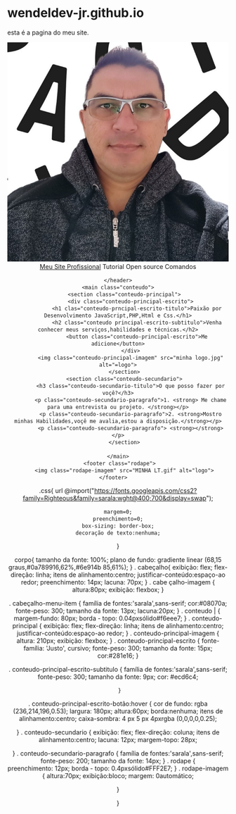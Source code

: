 # wendeldev-jr.github.io
esta é a pagina do meu site.
<!DOCTYPE html>
<html lang="en-br">
<head>

   <meta charset="UTF-8">
    <meta http-equiv="X-UA-Compatible" content="IE=edge">
    <meta name="viewport" content="width=device-width, initial-scale=1.0">
    <title>Site profissional- wendel reis</title>
    <link rel="stylesheet" href="STYLES.CSS">

<body>
    <header class="cabeçalho">
        <img class="cabeçalho-imagem" src="vai site.jpg" alt="logo">
        <nav class="babeçalho-menu">
            <a class="cabeçalho-menu-item" href="google.com ou o meu site">Meu Site Profissional</a>
            <a class="cabeçalho-menu-item">Tutorial</a>
            <a class="cabeçalho-menu-item">Open source</a>
            <a class="cabeçalho-menu-item">Comandos</a>
        </nav>

    </header>
    <main class="conteudo">
        <section class="conteudo-principal">
            <div class="conteudo-principal-escrito">
                <h1 clas="conteudo-prncipal-escrito-titulo">Paixão por Desenvolvimento JavaScript,PHP,Html e Css.</h1>
                <h2 class="conteudo principal-escrito-subtitulo">Venha conhecer meus serviços,habilidades e técnicas.</h2>
                <button class="conteudo-principal-escrito">Me adicione</button>
            </div>
            <img class="conteudo-principal-imagem" src="minha logo.jpg" alt="=logo">
        </section>
        <section class="conteudo-secundario">
            <h3 class="conteudo-secundario-titulo">O que posso fazer por voçê?</h3>
            <p class="conteudo-secundario-paragrafo">1. <strong> Me chame para uma entrevista ou projeto. </strong></p>
            <p class="conteudo-secundario-paragrafo">2. <strong>Mostro minhas Habilidades,voçê me avalia,estou a disposição.</strong></p>
            <p class="conteudo-secundario-paragrafo"> <strong></strong></p>
        </section>
   
    </main>
     <footer class="rodape">
        <img class="rodape-imagem" src="MINHA LT.gif" alt="logo">
     </footer>    
 </body>
 </head>
</html>

.css{
    url @import("https://fonts.googleapis.com/css2?family=Righteous&family=sarala:wght@400;700&display=swap");

    margem=0;
    preenchimento=0;
    box-sizing: border-box;
    decoração de texto:nenhuma;
}

corpo{ 
    tamanho da fonte: 100%;
    plano de fundo: gradiente linear (68,15 graus,#0a789916,62%,#6e914b 85,61%);
}
. cabeçalho{
   exibição: flex;
   flex-direção: linha;
   itens de alinhamento:centro;
   justificar-conteúdo:espaço-ao redor;
   preenchimento: 14px;
   lacuna: 70px;
}
. cabe çalho-imagem {
    altura:80px;
   exibição: flexbox;
 }

. cabeçalho-menu-item {
      família de fontes:'sarala',sans-serif;
      cor:#08070a;
      fonte-peso: 300;
      tamanho da fonte: 13px;
      lacuna:20px;
   }
. conteudo | {
    margem-fundo: 80px;
    borda - topo: 0.04pxsólido#f6eee7;
   }
. conteudo-principal {
      exibição: flex;
      flex-direção: linha;
      itens de alinhamento:centro;
      justificar-conteúdo:espaço-ao redor;
   } 
. conteudo-principal-imagem {
         altura: 210px;
        exibição: flexbox;
   }
. conteudo-principal-escrito {
      fonte-família: 'Justo', cursivo;
      fonte-peso: 300;
      tamanho da fonte: 15px;
      cor:#281e16;
     }

. conteudo-principal-escrito-subtitulo {
        família de fontes:'sarala',sans-serif;
        fonte-peso: 300;
        tamanho da fonte: 9px;
        cor: #ecd6c4;

     }
     
. conteudo-principal-escrito-botão:hover {
      cor de fundo: rgba (236,214,196,0.53);
      largura: 180px;
      altura:60px;
      borda:nenhuma;
      itens de alinhamento:centro;
      caixa-sombra: 4 px 5 px 4pxrgba (0,0,0,0,0.25);

   }
. conteudo-secundario {
      exibição: flex;
      flex-direção: coluna;
      itens de alinhamento:centro;
      lacuna: 12px;
      margem-topo: 28px;

   }
. conteudo-secundario-paragrafo {
    família de fontes:'sarala',sans-serif;
    fonte-peso: 200;
    tamanho da fonte: 14px;
   }
. rodape {  
    preenchimento: 12px;
    borda - topo: 0.4pxsólido#FFF2E7;
  }
. rodape-imagem {
    altura:70px;
    exibição:bloco;
    margem: 0automático;

   }

}
